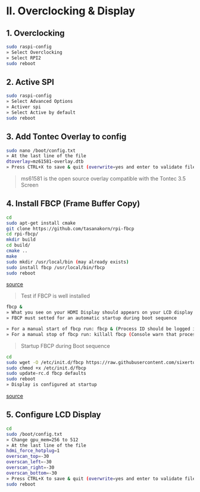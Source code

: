# II. Overclocking & Display

## 1. Overclocking

```bash
sudo raspi-config
» Select Overclocking
» Select RPI2
sudo reboot
```

## 2. Active SPI

```bash
sudo raspi-config
» Select Advanced Options
» Activer spi
» Select Active by default
sudo reboot
```

## 3. Add Tontec Overlay to config

```bash
sudo nano /boot/config.txt
» At the last line of the file
dtoverlay=mz61581-overlay.dtb
» Press CTRL+X to save & quit (overwrite=yes and enter to validate filename)
```

> ms61581 is the open source overlay compatible with the Tontec 3.5 Screen

## 4. Install FBCP (Frame Buffer Copy)

```bash
cd
sudo apt-get install cmake
git clone https://github.com/tasanakorn/rpi-fbcp
cd rpi-fbcp/
mkdir build
cd build/
cmake ..
make
sudo mkdir /usr/local/bin (may already exists)
sudo install fbcp /usr/local/bin/fbcp
sudo reboot
```

[source](https://github.com/notro/fbtft/wiki/Framebuffer-use#framebuffer-mirroring)

> Test if FBCP is well installed

```bash
fbcp &
» What you see on your HDMI Display should appears on your LCD display
» FBCP must setted for an automatic startup during boot sequence

» For a manual start of fbcp run: fbcp & (Process ID should be logged in console)
» For a manual stop of fbcp run: killall fbcp (Console warn that process has been completed)
```

> Startup FBCP during Boot sequence

```bash
cd
sudo wget -O /etc/init.d/fbcp https://raw.githubusercontent.com/sixertoy/retrobox/master/files/fbcp
sudo chmod +x /etc/init.d/fbcp
sudo update-rc.d fbcp defaults
sudo reboot
» Display is configured at startup
```

[source](https://github.com/watterott/RPi-Display/blob/master/docu/FAQ.md)

## 5. Configure LCD Display

```bash
cd
sudo /boot/config.txt
» Change gpu_mem=256 to 512
» At the last line of the file
hdmi_force_hotplug=1
overscan_top=-30
overscan_left=-30
overscan_right=-30
overscan_bottom=-30
» Press CTRL+X to save & quit (overwrite=yes and enter to validate filename)
sudo reboot
```
